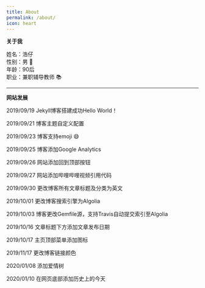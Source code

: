 ```yaml
---
title: About
permalink: /about/
icon: heart
---
```


**关于我**

姓名：浩仔    
性别：男 :boy:    
年龄：90后    
职业：兼职辅导教师 :books:    

------------

**网站发展**



2019/09/19 Jekyll博客搭建成功Hello World！


2019/09/21 博客主题自定义配置


2019/09/23 博客支持emoji :smile:


2019/09/25 博客添加Google Analytics


2019/09/26 网站添加回到顶部按钮


2019/09/27 网站添加哔哩哔哩视频引用代码


2019/09/30 更改博客所有文章标题及分类为英文


2019/10/01 更改博客搜索引擎为Algolia


2019/10/03 博客更改Gemfile源，支持Travis自动提交索引至Algolia


2019/10/16 文章标题下方添加文章发布日期


2019/10/17 主页顶部菜单添加图标


2019/11/17 更改博客链接颜色


2020/01/08 添加爱情树


2020/01/10 在网页底部添加历史上的今天